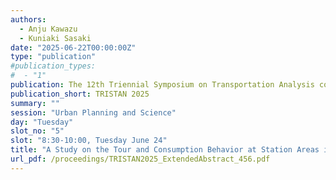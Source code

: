 ```yaml
---
authors:
  - Anju Kawazu
  - Kuniaki Sasaki
date: "2025-06-22T00:00:00Z"
type: "publication"
#publication_types:
#  - "1"
publication: The 12th Triennial Symposium on Transportation Analysis conference
publication_short: TRISTAN 2025
summary: ""
session: "Urban Planning and Science"
day: "Tuesday"
slot_no: "5"
slot: "8:30-10:00, Tuesday June 24"
title: "A Study on the Tour and Consumption Behavior at Station Areas in Considering the Green Coverage"
url_pdf: /proceedings/TRISTAN2025_ExtendedAbstract_456.pdf
---
```

